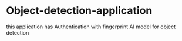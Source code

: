 # Object-detection-application
this application has Authentication with fingerprint AI model for object detection
